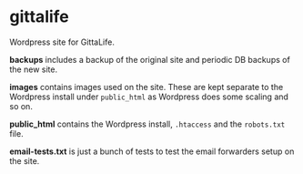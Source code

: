 gittalife
=========

Wordpress site for GittaLife.

**backups** includes a backup of the original site and periodic DB backups of the new site.

**images** contains images used on the site. These are kept separate to the Wordpress install under <code>public&#95;html</code> as Wordpress does some scaling and so on. 

**public&#95;html** contains the Wordpress install, <code>.htaccess</code> and the <code>robots.txt</code> file.

**email-tests.txt** is just a bunch of tests to test the email forwarders setup on the site.
